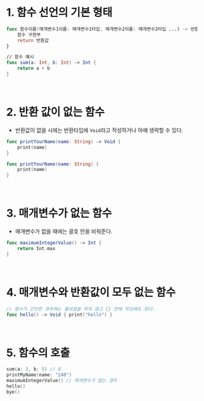 # 1. 함수 선언의 기본 형태

```Swift
func 함수이름(매개변수1이름: 매개변수1타입, 매개변수2이름: 매개변수2타입 ...) -> 반환타입 {
    함수 구현부
    return 반환값
}

// 함수 예시
func sum(a: Int, b: Int) -> Int {
    return a + b
}
```

<br>

# 2. 반환 값이 없는 함수

- 반환값이 없을 시에는 반환타입에 `Void`라고 작성하거나 아예 생략할 수 있다.

```Swift
func printYourName(name: String) -> Void {
    print(name)
}

func printYourName(name: String) {
    print(name)
}
```

<br>

# 3. 매개변수가 없는 함수

- 매개변수가 없을 때에는 괄호 안을 비워준다.

```Swift
func maximumIntegerValue() -> Int {
    return Int.max
}
```

<br>

# 4. 매개변수와 반환값이 모두 없는 함수

```Swift
// 함수가 간단한 경우에는 줄바꿈을 하지 않고 {} 안에 작성해도 된다.
func hello() -> Void { print("hello") }
```

<br>

# 5. 함수의 호출

```Swift
sum(a: 3, b: 5) // 8
printMyName(name: "240")
maximumIntegerValue() // 매개변수가 없는 경우
hello()
bye()
```
